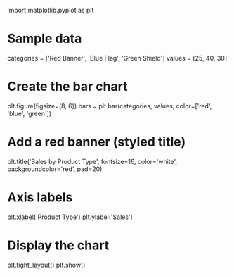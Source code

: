 import matplotlib.pyplot as plt

# Sample data
categories = ['Red Banner', 'Blue Flag', 'Green Shield']
values = [25, 40, 30]

# Create the bar chart
plt.figure(figsize=(8, 6))
bars = plt.bar(categories, values, color=['red', 'blue', 'green'])

# Add a red banner (styled title)
plt.title('Sales by Product Type', fontsize=16, color='white', backgroundcolor='red', pad=20)

# Axis labels
plt.xlabel('Product Type')
plt.ylabel('Sales')

# Display the chart
plt.tight_layout()
plt.show()